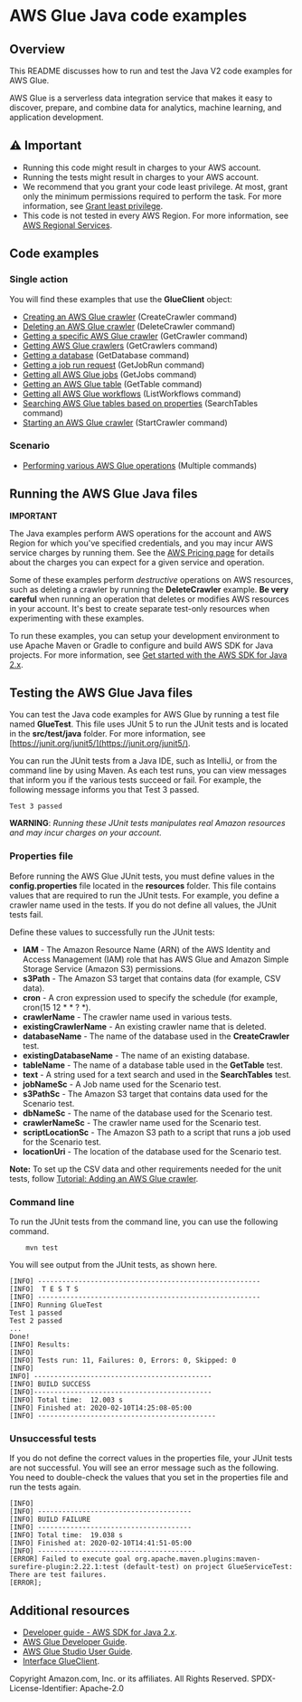 # AWS Glue Java code examples

## Overview
This README discusses how to run and test the Java V2 code examples for AWS Glue.

AWS Glue is a serverless data integration service that makes it easy to discover, prepare, and combine data for analytics, machine learning, and application development.

## ⚠️ Important
* Running this code might result in charges to your AWS account. 
* Running the tests might result in charges to your AWS account.
*  We recommend that you grant your code least privilege. At most, grant only the minimum permissions required to perform the task. For more information, see [Grant least privilege](https://docs.aws.amazon.com/IAM/latest/UserGuide/best-practices.html#grant-least-privilege). 
* This code is not tested in every AWS Region. For more information, see [AWS Regional Services](https://aws.amazon.com/about-aws/global-infrastructure/regional-product-services).

## Code examples

### Single action

You will find these examples that use the **GlueClient** object: 

- [Creating an AWS Glue crawler](https://github.com/awsdocs/aws-doc-sdk-examples/blob/main/javav2/example_code/glue/src/main/java/com/example/glue/CreateCrawler.java) (CreateCrawler command)
- [Deleting an AWS Glue crawler](https://github.com/awsdocs/aws-doc-sdk-examples/blob/main/javav2/example_code/glue/src/main/java/com/example/glue/DeleteCrawler.java) (DeleteCrawler command)
- [Getting a specific AWS Glue crawler](https://github.com/awsdocs/aws-doc-sdk-examples/blob/main/javav2/example_code/glue/src/main/java/com/example/glue/GetCrawler.java) (GetCrawler command)
- [Getting AWS Glue crawlers](https://github.com/awsdocs/aws-doc-sdk-examples/blob/main/javav2/example_code/glue/src/main/java/com/example/glue/GetCrawlers.java) (GetCrawlers command)
- [Getting a database](https://github.com/awsdocs/aws-doc-sdk-examples/blob/main/javav2/example_code/glue/src/main/java/com/example/glue/GetDatabase.java) (GetDatabase command)
- [Getting a job run request](https://github.com/awsdocs/aws-doc-sdk-examples/blob/main/javav2/example_code/glue/src/main/java/com/example/glue/GetJobRun.java) (GetJobRun command)
- [Getting all AWS Glue jobs](https://github.com/awsdocs/aws-doc-sdk-examples/blob/main/javav2/example_code/glue/src/main/java/com/example/glue/GetJobs.java) (GetJobs command)
- [Getting an AWS Glue table](https://github.com/awsdocs/aws-doc-sdk-examples/blob/main/javav2/example_code/glue/src/main/java/com/example/glue/GetTable.java) (GetTable command)
- [Getting all AWS Glue workflows](https://github.com/awsdocs/aws-doc-sdk-examples/blob/main/javav2/example_code/glue/src/main/java/com/example/glue/ListWorkflows.java) (ListWorkflows command)
- [Searching AWS Glue tables based on properties](https://github.com/awsdocs/aws-doc-sdk-examples/blob/main/javav2/example_code/glue/src/main/java/com/example/glue/SearchTables.java) (SearchTables command)
- [Starting an AWS Glue crawler](https://github.com/awsdocs/aws-doc-sdk-examples/blob/main/javav2/example_code/glue/src/main/java/com/example/glue/StartCrawler.java) (StartCrawler command)

### Scenario

- [Performing various AWS Glue operations](https://github.com/awsdocs/aws-doc-sdk-examples/blob/main/javav2/example_code/glue/src/main/java/com/example/glue/GlueScenario.java) (Multiple commands)

## Running the AWS Glue Java files

**IMPORTANT**

The Java examples perform AWS operations for the account and AWS Region for which you've specified credentials, and you may incur AWS service charges by running them. See the [AWS Pricing page](https://aws.amazon.com/pricing/) for details about the charges you can expect for a given service and operation.

Some of these examples perform *destructive* operations on AWS resources, such as deleting a crawler by running the **DeleteCrawler** example. **Be very careful** when running an operation that deletes or modifies AWS resources in your account. It's best to create separate test-only resources when experimenting with these examples.

To run these examples, you can setup your development environment to use Apache Maven or Gradle to configure and build AWS SDK for Java projects. For more information, 
see [Get started with the AWS SDK for Java 2.x](https://docs.aws.amazon.com/sdk-for-java/latest/developer-guide/get-started.html). 


 ## Testing the AWS Glue Java files

You can test the Java code examples for AWS Glue by running a test file named **GlueTest**. This file uses JUnit 5 to run the JUnit tests and is located in the **src/test/java** folder. For more information, see [https://junit.org/junit5/](https://junit.org/junit5/).

You can run the JUnit tests from a Java IDE, such as IntelliJ, or from the command line by using Maven. As each test runs, you can view messages that inform you if the various tests succeed or fail. For example, the following message informs you that Test 3 passed.

	Test 3 passed

**WARNING**: _Running these JUnit tests manipulates real Amazon resources and may incur charges on your account._

 ### Properties file
Before running the AWS Glue JUnit tests, you must define values in the **config.properties** file located in the **resources** folder. This file contains values that are required to run the JUnit tests. For example, you define a crawler name used in the tests. If you do not define all values, the JUnit tests fail.

Define these values to successfully run the JUnit tests:

- **IAM** - The Amazon Resource Name (ARN) of the AWS Identity and Access Management (IAM) role that has AWS Glue and Amazon Simple Storage Service (Amazon S3) permissions.   
- **s3Path** - The Amazon S3 target that contains data (for example, CSV data).
- **cron** - A cron expression used to specify the schedule (for example, cron(15 12 * * ? *).
- **crawlerName** - The crawler name used in various tests.
- **existingCrawlerName** - An existing crawler name that is deleted.
- **databaseName** - The name of the database used in the **CreateCrawler** test.
- **existingDatabaseName** - The name of an existing database.
- **tableName** - The name of a database table used in the **GetTable** test.
- **text** - A string used for a text search and used in the **SearchTables** test.
- **jobNameSc** - A Job name used for the Scenario test.
- **s3PathSc** - The Amazon S3 target that contains data used for the Scenario test.
- **dbNameSc** - The name of the database used for the Scenario test.
- **crawlerNameSc** - The crawler name used for the Scenario test.
- **scriptLocationSc** - The Amazon S3 path to a script that runs a job used for the Scenario test. 
- **locationUri** - The location of the database used for the Scenario test. 

**Note:** To set up the CSV data and other requirements needed for the unit tests, follow [Tutorial: Adding an AWS Glue crawler](https://docs.aws.amazon.com/glue/latest/ug/tutorial-add-crawler.html).

### Command line
To run the JUnit tests from the command line, you can use the following command.

		mvn test

You will see output from the JUnit tests, as shown here.

	[INFO] -------------------------------------------------------
	[INFO]  T E S T S
	[INFO] -------------------------------------------------------
	[INFO] Running GlueTest
	Test 1 passed
	Test 2 passed
	...
	Done!
	[INFO] Results:
	[INFO]
	[INFO] Tests run: 11, Failures: 0, Errors: 0, Skipped: 0
	[INFO]
	INFO] --------------------------------------------
	[INFO] BUILD SUCCESS
	[INFO]--------------------------------------------
	[INFO] Total time:  12.003 s
	[INFO] Finished at: 2020-02-10T14:25:08-05:00
	[INFO] --------------------------------------------

### Unsuccessful tests

If you do not define the correct values in the properties file, your JUnit tests are not successful. You will see an error message such as the following. You need to double-check the values that you set in the properties file and run the tests again.

	[INFO]
	[INFO] --------------------------------------
	[INFO] BUILD FAILURE
	[INFO] --------------------------------------
	[INFO] Total time:  19.038 s
	[INFO] Finished at: 2020-02-10T14:41:51-05:00
	[INFO] ---------------------------------------
	[ERROR] Failed to execute goal org.apache.maven.plugins:maven-surefire-plugin:2.22.1:test (default-test) on project GlueServiceTest:  There are test failures.
	[ERROR];

## Additional resources
* [Developer guide - AWS SDK for Java 2.x](https://docs.aws.amazon.com/sdk-for-java/latest/developer-guide/get-started.html).
* [AWS Glue Developer Guide](https://docs.aws.amazon.com/glue/latest/dg/what-is-glue.html).
* [AWS Glue Studio User Guide](https://docs.aws.amazon.com/glue/latest/ug/notebooks-chapter.html).
* [Interface GlueClient](https://sdk.amazonaws.com/java/api/latest/software/amazon/awssdk/services/glue/GlueClient.html).

Copyright Amazon.com, Inc. or its affiliates. All Rights Reserved. SPDX-License-Identifier: Apache-2.0
